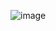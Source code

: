 ![image](https://user-images.githubusercontent.com/28920412/189800375-bdd0670d-0745-4447-8ce5-a2b250b851c5.png)
